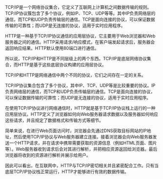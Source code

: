 TCP/IP是一个网络协议集合，它定义了互联网上计算机之间数据传输的规则。TCP/IP协议簇包含了多个协议，例如IP、TCP、UDP等等。其中IP负责网络层的通信，而TCP和UDP负责传输层的通信。TCP是面向连接的协议，可以保证数据传输的可靠性；而UDP是无连接的协议，适用于实时应用程序。

HTTP是一种基于TCP/IP协议通信的应用层协议，它主要用于Web浏览器和Web服务器之间的通信。HTTP采用请求/响应模式，在客户端发起请求后，服务器会返回响应结果。HTTP默认使用80端口进行通信。

所以说，TCP/IP和HTTP是不同层级上的两个东西。TCP/IP是底层网络协议集合，而HTTP是基于这些底层协议构建的应用层协议。



TCP/IP和HTTP是网络通信中两个不同的协议，它们之间存在一定的关系。

TCP/IP协议集合包含了多个协议，其中IP、TCP、UDP等是比较重要的协议。IP负责网络层的通信，而TCP和UDP负责传输层的通信。TCP是面向连接的协议，可以保证数据传输的可靠性；而UDP是无连接的协议，适用于实时应用程序。

在使用TCP/IP协议进行网络通信时，HTTP就是基于TCP/IP协议栈上运行的一种应用层协议。HTTP定义了浏览器如何向Web服务器请求数据以及服务器如何响应这些请求，并且规定了数据格式和传输方式等细节。

简单来说，在进行Web页面访问时，浏览器会先通过DNS获取目标网站的IP地址，然后使用TCP/IP协议与Web服务器建立连接。接着浏览器会向Web服务器发送一个HTTP请求，并在请求中携带需要获取的资源信息（例如HTML页面、图片等）。Web服务器收到请求后会对其进行解析，并把相应资源返回给浏览器。最后浏览器将收到的资源进行解析并展示给用户。

因此可以看出，在互联网中，HTTP与TCP/IP密切相关并且紧密配合工作。只有当底层TCP/IP协议栈正常运行，HTTP才能够进行有效的数据传输。